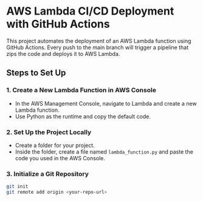 # AWS Lambda CI/CD Deployment with GitHub Actions

This project automates the deployment of an AWS Lambda function using GitHub Actions. Every push to the main branch will trigger a pipeline that zips the code and deploys it to AWS Lambda.

## Steps to Set Up

### 1. Create a New Lambda Function in AWS Console
- In the AWS Management Console, navigate to Lambda and create a new Lambda function.
- Use Python as the runtime and copy the default code.

### 2. Set Up the Project Locally
- Create a folder for your project.
- Inside the folder, create a file named `lambda_function.py` and paste the code you used in the AWS Console.

### 3. Initialize a Git Repository
```bash
git init
git remote add origin <your-repo-url>